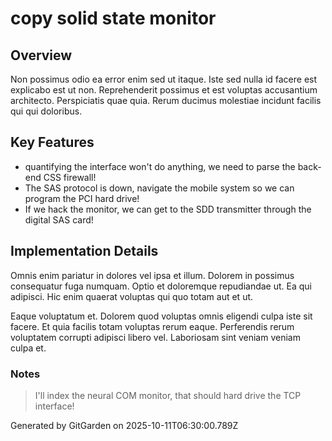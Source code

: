 # copy solid state monitor

## Overview
Non possimus odio ea error enim sed ut itaque. Iste sed nulla id facere est explicabo est ut non. Reprehenderit possimus et est voluptas accusantium architecto. Perspiciatis quae quia. Rerum ducimus molestiae incidunt facilis qui qui doloribus.

## Key Features
- quantifying the interface won't do anything, we need to parse the back-end CSS firewall!
- The SAS protocol is down, navigate the mobile system so we can program the PCI hard drive!
- If we hack the monitor, we can get to the SDD transmitter through the digital SAS card!

## Implementation Details
Omnis enim pariatur in dolores vel ipsa et illum. Dolorem in possimus consequatur fuga numquam. Optio et doloremque repudiandae ut. Ea qui adipisci. Hic enim quaerat voluptas qui quo totam aut et ut.
 Eaque voluptatum et. Dolorem quod voluptas omnis eligendi culpa iste sit facere. Et quia facilis totam voluptas rerum eaque. Perferendis rerum voluptatem corrupti adipisci libero vel. Laboriosam sint veniam veniam culpa et.

### Notes
> I'll index the neural COM monitor, that should hard drive the TCP interface!

Generated by GitGarden on 2025-10-11T06:30:00.789Z